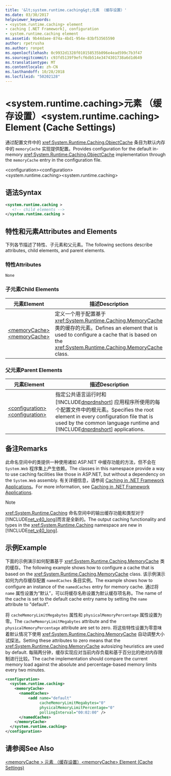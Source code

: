 ```yaml
---
title: '&lt;system.runtime.caching&gt;元素 （缓存设置）'
ms.date: 03/30/2017
helpviewer_keywords:
- <system.runtime.caching> element
- caching [.NET Framework], configuration
- system.runtime.caching element
ms.assetid: 9b44daee-874a-4bd1-954e-83bf53565590
author: rpetrusha
ms.author: ronpet
ms.openlocfilehash: 0c9932d1328f010158535b096e4ead599c7b3f47
ms.sourcegitcommit: c93fd5139f9efcf6db514e3474301738a6d1d649
ms.translationtype: MT
ms.contentlocale: zh-CN
ms.lasthandoff: 10/28/2018
ms.locfileid: "50202128"
---
```

# <a name="ltsystemruntimecachinggt-element-cache-settings"></a><span data-ttu-id="c7969-102">&lt;system.runtime.caching&gt;元素 （缓存设置）</span><span class="sxs-lookup"><span data-stu-id="c7969-102">&lt;system.runtime.caching&gt; Element (Cache Settings)</span></span>
<span data-ttu-id="c7969-103">通过配置文件中的 <xref:System.Runtime.Caching.ObjectCache> 条目为默认内存中的 `memoryCache` 实现提供配置。</span><span class="sxs-lookup"><span data-stu-id="c7969-103">Provides configuration for the default in-memory <xref:System.Runtime.Caching.ObjectCache> implementation through the `memoryCache` entry in the configuration file.</span></span>  
  
 <span data-ttu-id="c7969-104">\<configuration></span><span class="sxs-lookup"><span data-stu-id="c7969-104">\<configuration></span></span>  
<span data-ttu-id="c7969-105">\<system.runtime.caching></span><span class="sxs-lookup"><span data-stu-id="c7969-105">\<system.runtime.caching></span></span>  
  
## <a name="syntax"></a><span data-ttu-id="c7969-106">语法</span><span class="sxs-lookup"><span data-stu-id="c7969-106">Syntax</span></span>  
  
```xml  
<system.runtime.caching >  
   <!-- child elements -->  
</system.runtime.caching >  
```  
  
## <a name="attributes-and-elements"></a><span data-ttu-id="c7969-107">特性和元素</span><span class="sxs-lookup"><span data-stu-id="c7969-107">Attributes and Elements</span></span>  
 <span data-ttu-id="c7969-108">下列各节描述了特性、子元素和父元素。</span><span class="sxs-lookup"><span data-stu-id="c7969-108">The following sections describe attributes, child elements, and parent elements.</span></span>  
  
### <a name="attributes"></a><span data-ttu-id="c7969-109">特性</span><span class="sxs-lookup"><span data-stu-id="c7969-109">Attributes</span></span>  
 `None`  
  
### <a name="child-elements"></a><span data-ttu-id="c7969-110">子元素</span><span class="sxs-lookup"><span data-stu-id="c7969-110">Child Elements</span></span>  
  
|<span data-ttu-id="c7969-111">元素</span><span class="sxs-lookup"><span data-stu-id="c7969-111">Element</span></span>|<span data-ttu-id="c7969-112">描述</span><span class="sxs-lookup"><span data-stu-id="c7969-112">Description</span></span>|  
|-------------|-----------------|  
|[<span data-ttu-id="c7969-113">\<memoryCache></span><span class="sxs-lookup"><span data-stu-id="c7969-113">\<memoryCache></span></span>](../../../../../docs/framework/configure-apps/file-schema/runtime/memorycache-element-cache-settings.md)|<span data-ttu-id="c7969-114">定义一个用于配置基于 <xref:System.Runtime.Caching.MemoryCache> 类的缓存的元素。</span><span class="sxs-lookup"><span data-stu-id="c7969-114">Defines an element that is used to configure a cache that is based on the <xref:System.Runtime.Caching.MemoryCache> class.</span></span>|  
  
### <a name="parent-elements"></a><span data-ttu-id="c7969-115">父元素</span><span class="sxs-lookup"><span data-stu-id="c7969-115">Parent Elements</span></span>  
  
|<span data-ttu-id="c7969-116">元素</span><span class="sxs-lookup"><span data-stu-id="c7969-116">Element</span></span>|<span data-ttu-id="c7969-117">描述</span><span class="sxs-lookup"><span data-stu-id="c7969-117">Description</span></span>|  
|-------------|-----------------|  
|[<span data-ttu-id="c7969-118">\<configuration></span><span class="sxs-lookup"><span data-stu-id="c7969-118">\<configuration></span></span>](../../../../../docs/framework/configure-apps/file-schema/configuration-element.md)|<span data-ttu-id="c7969-119">指定公共语言运行时和 [!INCLUDE[dnprdnshort](../../../../../includes/dnprdnshort-md.md)] 应用程序所使用的每个配置文件中的根元素。</span><span class="sxs-lookup"><span data-stu-id="c7969-119">Specifies the root element in every configuration file that is used by the common language runtime and [!INCLUDE[dnprdnshort](../../../../../includes/dnprdnshort-md.md)] applications.</span></span>|  
  
## <a name="remarks"></a><span data-ttu-id="c7969-120">备注</span><span class="sxs-lookup"><span data-stu-id="c7969-120">Remarks</span></span>  
 <span data-ttu-id="c7969-121">此命名空间中的类提供一种使用诸如 ASP.NET 中缓存功能的方法，但不会在 `System.Web` 程序集上产生依赖。</span><span class="sxs-lookup"><span data-stu-id="c7969-121">The classes in this namespace provide a way to use caching facilities like those in ASP.NET, but without a dependency on the `System.Web` assembly.</span></span> <span data-ttu-id="c7969-122">有关详细信息，请参阅 [Caching in .NET Framework Applications](../../../../../docs/framework/performance/caching-in-net-framework-applications.md)。</span><span class="sxs-lookup"><span data-stu-id="c7969-122">For more information, see [Caching in .NET Framework Applications](../../../../../docs/framework/performance/caching-in-net-framework-applications.md).</span></span>  
  
> [!NOTE]
>  <span data-ttu-id="c7969-123"><xref:System.Runtime.Caching> 命名空间中的输出缓存功能和类型对于 [!INCLUDE[net_v40_long](../../../../../includes/net-v40-long-md.md)]而言是全新的。</span><span class="sxs-lookup"><span data-stu-id="c7969-123">The output caching functionality and types in the <xref:System.Runtime.Caching> namespace are new in [!INCLUDE[net_v40_long](../../../../../includes/net-v40-long-md.md)].</span></span>  
  
## <a name="example"></a><span data-ttu-id="c7969-124">示例</span><span class="sxs-lookup"><span data-stu-id="c7969-124">Example</span></span>  
 <span data-ttu-id="c7969-125">下面的示例演示如何配置基于 <xref:System.Runtime.Caching.MemoryCache> 类的缓存。</span><span class="sxs-lookup"><span data-stu-id="c7969-125">The following example shows how to configure a cache that is based on the <xref:System.Runtime.Caching.MemoryCache> class.</span></span> <span data-ttu-id="c7969-126">该示例演示如何为内存缓存配置 `namedCaches` 条目实例。</span><span class="sxs-lookup"><span data-stu-id="c7969-126">The example shows how to configure an instance of the `namedCaches` entry for memory cache.</span></span> <span data-ttu-id="c7969-127">通过将 `name` 属性设置为“默认”，可以将缓存名称设置为默认缓存项名称。</span><span class="sxs-lookup"><span data-stu-id="c7969-127">The name of the cache is set to the default cache entry name by setting the `name` attribute to "default".</span></span>  
  
 <span data-ttu-id="c7969-128">将 `cacheMemoryLimitMegabytes` 属性和 `physicalMemoryPercentage` 属性设置为零。</span><span class="sxs-lookup"><span data-stu-id="c7969-128">The `cacheMemoryLimitMegabytes` attribute and the `physicalMemoryPercentage` attribute are set to zero.</span></span> <span data-ttu-id="c7969-129">将这些特性设置为零意味着默认情况下使用 <xref:System.Runtime.Caching.MemoryCache> 自动调整大小试探法。</span><span class="sxs-lookup"><span data-stu-id="c7969-129">Setting these attributes to zero means that the <xref:System.Runtime.Caching.MemoryCache> autosizing heuristics are used by default.</span></span> <span data-ttu-id="c7969-130">每隔两分钟，缓存实现应对当前内存负载和基于百分比的绝对内存限制进行比较。</span><span class="sxs-lookup"><span data-stu-id="c7969-130">The cache implementation should compare the current memory load against the absolute and percentage-based memory limits every two minutes.</span></span>  
  
```xml  
<configuration>  
  <system.runtime.caching>  
    <memoryCache>  
      <namedCaches>  
          <add name="default"   
               cacheMemoryLimitMegabytes="0"   
               physicalMemoryLimitPercentage="0"  
               pollingInterval="00:02:00" />  
      </namedCaches>  
    </memoryCache>  
  </system.runtime.caching>  
</configuration>  
```  
  
## <a name="see-also"></a><span data-ttu-id="c7969-131">请参阅</span><span class="sxs-lookup"><span data-stu-id="c7969-131">See Also</span></span>  
 [<span data-ttu-id="c7969-132">\<memoryCache > 元素 （缓存设置）</span><span class="sxs-lookup"><span data-stu-id="c7969-132">\<memoryCache> Element (Cache Settings)</span></span>](../../../../../docs/framework/configure-apps/file-schema/runtime/memorycache-element-cache-settings.md)
